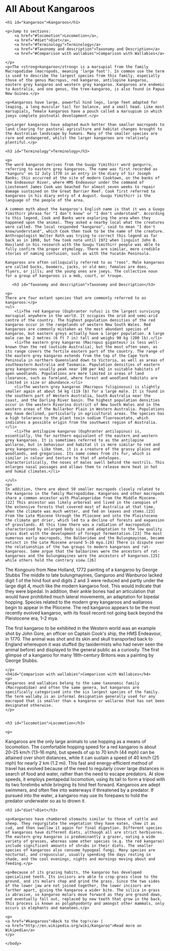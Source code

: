 # All About Kangaroos
<!DOCTYPE html>
<html>
    <head>
        <meta charset="utf-8">
        <title>All About Kangaroos</title>
        <style>
            font-family: cursive;
        </style>
    </head>
    <body>

    <h1 id="kangaroos">Kangaroos</h1>
    
    <p>Jump to sections: 
        <a href="#locomotion">Locomotion</a>,
        <a href="#diet">Diet</a>,
        <a href="#Terminology">Terminology</a>
        <a href="#Taxonomy and description">Taxonomy and Description</a>
        <a href="#Comparison with wallabies">Comparison with Wallabies</a>
        
    </p>
    <p>The <strong>kangaroo</strong> is a marsupial from the family Macropodidae (macropods, meaning 'large foot'). In common use the term is used to describe the largest species from this family, especially those of the genus Macropus, red kangaroo, antilopine kangaroo, eastern grey kangaroo and western grey kangaroo. Kangaroos are endemic to Australia, and one genus, the tree-kangaroo, is also found in Papua New Guinea.</p>

    <p>Kangaroos have large, powerful hind legs, large feet adapted for leaping, a long muscular tail for balance, and a small head. Like most marsupials, female kangaroos have a pouch called a marsupium in which joeys complete postnatal development.</p>

    <p>Larger kangaroos have adapted much better than smaller macropods to land clearing for pastoral agriculture and habitat changes brought to the Australian landscape by humans. Many of the smaller species are rare and endangered, whilst the larger kangaroos are relatively plentiful.</p>
    
    <h3 id="Terminology">Terminology</h3>
    
    <p>
    The word kangaroo derives from the Guugu Yimithirr word gangurru, referring to eastern grey kangaroos. The name was first recorded as "kanguru" on 12 July 1770 in an entry in the diary of Sir Joseph Banks; this occurred at the site of modern Cooktown, on the banks of the Endeavour River, where HMS Endeavour under the command of Lieutenant James Cook was beached for almost seven weeks to repair damage sustained on the Great Barrier Reef. Cook first referred to kangaroos in his diary entry of 4 August. Guugu Yimithirr is the language of the people of the area.

    A common myth about the kangaroo's English name is that it was a Guugu Yimithirr phrase for "I don't know" or "I don't understand". According to this legend, Cook and Banks were exploring the area when they happened upon the animal. They asked a nearby local what the creatures were called. The local responded "kangaroo", said to mean "I don't know/understand", which Cook then took to be the name of the creature. Anthropologist Walter Roth was trying to correct this legend as far back as in 1898, but few took note until 1972 when linguist John B. Haviland in his research with the Guugu Yimithirr people was able to fully confirm the proper etymology. There are similar, more credible stories of naming confusion, such as with the Yucatán Peninsula.

    Kangaroos are often colloquially referred to as "roos". Male kangaroos are called bucks, boomers, jacks, or old men; females are does, flyers, or jills; and the young ones are joeys. The collective noun for a group of kangaroos is a mob, court, or troupe.
    
       <h3 id="Taxonomy and description">Taxonomy and Description</h3>
    
    <p>
    There are four extant species that are commonly referred to as kangaroos:</p>
    <ul>
        <li>The red kangaroo (Osphranter rufus) is the largest surviving marsupial anywhere in the world. It occupies the arid and semi-arid centre of the country. The highest population densities of the red kangaroo occur in the rangelands of western New South Wales. Red kangaroos are commonly mistaken as the most abundant species of kangaroo, but eastern greys actually have a larger population. A large male can be 2 metres (6 ft 7 in) tall and weighs 90 kg (200 lb).</li>
        <li>The eastern grey kangaroo (Macropus giganteus) is less well-known than the red (outside Australia), but the most often seen, as its range covers the fertile eastern part of the country. The range of the eastern grey kangaroo extends from the top of the Cape York Peninsula in northern Queensland down to Victoria, as well as areas of southeastern Australia and Tasmania. Population densities of eastern grey kangaroos usually peak near 100 per km2 in suitable habitats of open woodlands. Populations are more limited in areas of land clearance, such as farmland, where forest and woodland habitats are limited in size or abundance.</li>
        <li>The western grey kangaroo (Macropus fuliginosus) is slightly smaller again at about 54 kg (119 lb) for a large male. It is found in the southern part of Western Australia, South Australia near the coast, and the Darling River basin. The highest population densities occur in the western Riverina district of New South Wales and in the western areas of the Nullarbor Plain in Western Australia. Populations may have declined, particularly in agricultural areas. The species has a high tolerance to the plant toxin sodium fluoroacetate, which indicates a possible origin from the southwest region of Australia.</li>
        <li>The antilopine kangaroo (Osphranter antilopinus) is, essentially, the far northern equivalent of the eastern and western grey kangaroos. It is sometimes referred to as the antilopine wallaroo, but in behaviour and habitat it is more similar to red and grey kangaroos. Like them, it is a creature of the grassy plains and woodlands, and gregarious. Its name comes from its fur, which is similar in colour and texture to that of antelopes. Characteristically, the noses of males swell behind the nostrils. This enlarges nasal passages and allows them to release more heat in hot and humid climates.</li>
    
    </ul>
    <p>
    In addition, there are about 50 smaller macropods closely related to the kangaroo in the family Macropodidae. Kangaroos and other macropods share a common ancestor with Phalangeridae from the Middle Miocene.[22] This ancestor was likely arboreal and lived in the canopies of the extensive forests that covered most of Australia at that time, when the climate was much wetter, and fed on leaves and stems.[23] From the Late Miocene through the Pliocene and into the Pleistocene the climate got drier, which led to a decline of forests and expansion of grasslands. At this time there was a radiation of macropodids characterised by enlarged body size and adaptation to the low quality grass diet with the development of foregut fermentation.[23] The most numerous early macropods, the Balbaridae and the Bulungmayinae, became extinct in the Late Miocene around 5–10 mya.[24] There is dispute over the relationships of the two groups to modern kangaroos and rat-kangaroos. Some argue that the balbarines were the ancestors of rat-kangaroos and the bulungmayines were the ancestors of kangaroos.[25] while others hold the contrary view.[26]


The Kongouro from New Holland, 1772 painting of a kangaroo by George Stubbs
The middle to late bulungmayines, Ganguroo and Wanburoo lacked digit 1 of the hind foot and digits 2 and 3 were reduced and partly under the large digit 4, much like the modern kangaroo foot. This would indicate that they were bipedal. In addition, their ankle bones had an articulation that would have prohibited much lateral movements, an adaptation for bipedal hopping. Species related to the modern grey kangaroos and wallaroos begin to appear in the Pliocene. The red kangaroo appears to be the most recently evolved kangaroo, with its fossil record not going back beyond the Pleistocene era, 1–2 mya.

The first kangaroo to be exhibited in the Western world was an example shot by John Gore, an officer on Captain Cook's ship, the HMS Endeavour, in 1770. The animal was shot and its skin and skull transported back to England whereupon it was stuffed (by taxidermists who had never seen the animal before) and displayed to the general public as a curiosity. The first glimpse of a kangaroo for many 18th-century Britons was a painting by George Stubbs.
    
    </p>
    <h4id="Comparison with wallabies">Comparison with Wallabies</h4>
    <p>
    Kangaroos and wallabies belong to the same taxonomic family (Macropodidae) and often the same genera, but kangaroos are specifically categorised into the six largest species of the family. The term wallaby is an informal designation generally used for any macropod that is smaller than a kangaroo or wallaroo that has not been designated otherwise.
    </p>


    <h3 id="locomotion">Locomotion</h3>
    
    <p>
Kangaroos are the only large animals to use hopping as a means of locomotion. The comfortable hopping speed for a red kangaroo is about 20–25 km/h (13–16 mph), but speeds of up to 70 km/h (44 mph) can be attained over short distances, while it can sustain a speed of 40 km/h (25 mph) for nearly 2 km (1.2 mi). This fast and energy-efficient method of travel has evolved because of the need to regularly cover large distances in search of food and water, rather than the need to escape predators. At slow speeds, it employs pentapedal locomotion, using its tail to form a tripod with its two forelimbs while bringing its hind feet forward. Kangaroos are adept swimmers, and often flee into waterways if threatened by a predator. If pursued into the water, a kangaroo may use its forepaws to hold the predator underwater so as to drown it.</p>

    <h3 id="diet">Diet</h3>
    
    <p>Kangaroos have chambered stomachs similar to those of cattle and sheep. They regurgitate the vegetation they have eaten, chew it as cud, and then swallow it again for final digestion. Different species of kangaroos have different diets, although all are strict herbivores. The eastern grey kangaroo is predominantly a grazer, eating a wide variety of grasses, whereas some other species (e.g. the red kangaroo) include significant amounts of shrubs in their diets. The smaller species of kangaroos also consume hypogeal fungi. Many species are nocturnal, and crepuscular, usually spending the days resting in shade, and the cool evenings, nights and mornings moving about and feeding.</p>

    <p>Because of its grazing habits, the kangaroo has developed specialized teeth. Its incisors are able to crop grass close to the ground, and its molars chop and grind the grass. Since the two sides of the lower jaw are not joined together, the lower incisors are farther apart, giving the kangaroo a wider bite. The silica in grass is abrasive, so kangaroo molars move forward as they are ground down, and eventually fall out, replaced by new teeth that grow in the back. This process is known as polyphyodonty and amongst other mammals, only occurs in elephants and manatees.</p>
    
    <p>
    <a href="#kangaroos">Back to the top!</a> |
    <a href="http://en.wikipedia.org/wiki/Kangaroo">Read more on Wikipedia</a>
    </p>
    
    </body>
</html>
